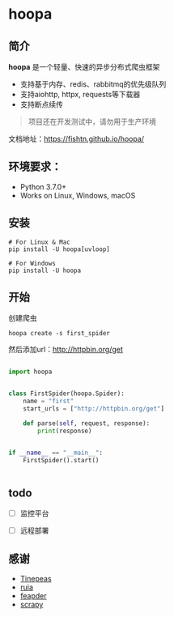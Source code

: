 # hoopa


## 简介

**hoopa** 是一个轻量、快速的异步分布式爬虫框架

- 支持基于内存、redis、rabbitmq的优先级队列
- 支持aiohttp, httpx, requests等下载器
- 支持断点续传

> 项目还在开发测试中，请勿用于生产环境


文档地址：https://fishtn.github.io/hoopa/

## 环境要求：

- Python 3.7.0+
- Works on Linux, Windows, macOS

## 安装
``` shell
# For Linux & Mac
pip install -U hoopa[uvloop]

# For Windows
pip install -U hoopa
```

## 开始

创建爬虫

```shell
hoopa create -s first_spider
```

然后添加url：http://httpbin.org/get

```python

import hoopa


class FirstSpider(hoopa.Spider):
    name = "first"
    start_urls = ["http://httpbin.org/get"]

    def parse(self, request, response):
        print(response)


if __name__ == "__main__":
    FirstSpider().start()
        
```

## todo
- [ ] 监控平台
- [ ] 远程部署


## 感谢

-   [Tinepeas](https://github.com/kingname/Tinepeas)
-   [ruia](https://github.com/howie6879/ruia)
-   [feapder](https://github.com/Boris-code/feapder)
-   [scrapy](https://github.com/scrapy/scrapy)

